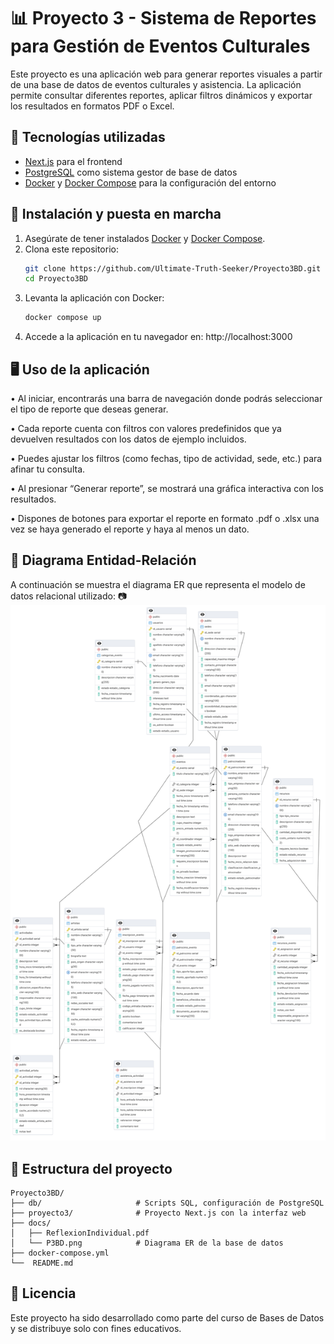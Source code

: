 # 📊 Proyecto 3 - Sistema de Reportes para Gestión de Eventos Culturales

Este proyecto es una aplicación web para generar reportes visuales a partir de una base de datos de eventos culturales y asistencia. La aplicación permite consultar diferentes reportes, aplicar filtros dinámicos y exportar los resultados en formatos PDF o Excel.

## 🧱 Tecnologías utilizadas

- [Next.js](https://nextjs.org/) para el frontend
- [PostgreSQL](https://www.postgresql.org/) como sistema gestor de base de datos
- [Docker](https://www.docker.com/) y [Docker Compose](https://docs.docker.com/compose/) para la configuración del entorno

## 🚀 Instalación y puesta en marcha

1. Asegúrate de tener instalados [Docker](https://docs.docker.com/get-docker/) y [Docker Compose](https://docs.docker.com/compose/install/).
2. Clona este repositorio:
   ```bash
   git clone https://github.com/Ultimate-Truth-Seeker/Proyecto3BD.git
   cd Proyecto3BD
   ```
3. Levanta la aplicación con Docker:
    ```bash
    docker compose up
    ```
4. Accede a la aplicación en tu navegador en: http://localhost:3000

## 🖥️ Uso de la aplicación
•	Al iniciar, encontrarás una barra de navegación donde podrás seleccionar el tipo de reporte que deseas generar.

•	Cada reporte cuenta con filtros con valores predefinidos que ya devuelven resultados con los datos de ejemplo incluidos.

•	Puedes ajustar los filtros (como fechas, tipo de actividad, sede, etc.) para afinar tu consulta.

•	Al presionar “Generar reporte”, se mostrará una gráfica interactiva con los resultados.

•	Dispones de botones para exportar el reporte en formato .pdf o .xlsx una vez se haya generado el reporte y haya al menos un dato.

## 🧩 Diagrama Entidad-Relación

A continuación se muestra el diagrama ER que representa el modelo de datos relacional utilizado:
📷 **![Diagrama ER](docs/P3BD.png)**

## 📁 Estructura del proyecto
```
Proyecto3BD/
├── db/                     # Scripts SQL, configuración de PostgreSQL
├── proyecto3/              # Proyecto Next.js con la interfaz web
├── docs/
│   ├── ReflexionIndividual.pdf
│   └── P3BD.png            # Diagrama ER de la base de datos
├── docker-compose.yml
└──  README.md
```

## 📄 Licencia

Este proyecto ha sido desarrollado como parte del curso de Bases de Datos y se distribuye solo con fines educativos.
